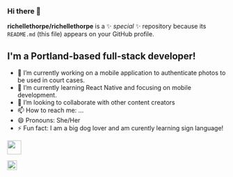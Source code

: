 ### Hi there 👋


**richellethorpe/richellethorpe** is a ✨ _special_ ✨ repository because its `README.md` (this file) appears on your GitHub profile.


## I'm a Portland-based full-stack developer!

- 🔭 I’m currently working on a mobile application to authenticate photos to be used in court cases.
- 🌱 I’m currently learning React Native and focusing on mobile development.
- 👯 I’m looking to collaborate with other content creators
- 📫 How to reach me: ...
- 😄 Pronouns: She/Her
- ⚡ Fun fact: I am a big dog lover and am curently learning sign language!

[<img height="32" width="32" src="https://cdn.jsdelivr.net/npm/simple-icons@v5/icons/linkedin.svg" />][linkedIn]

[<img align="left" alt="richelle thorpe LinkedIn" width="22px" src="https://cdn.jsdelivr.net/npm/simple-icons@v3/icons/linkedin.svg" />][linkedIn]


[linkedIn]: https://www.linkedin.com/in/richellethorpe/